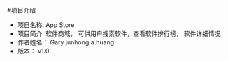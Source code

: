 #项目介绍
- 项目名称: App Store
- 项目简介: 软件商城， 可供用户搜索软件，查看软件排行榜， 软件详细情况
- 作者姓名： Gary junhong.a.huang
- 版本： v1.0